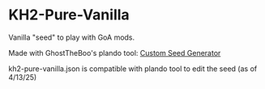 # KH2-Pure-Vanilla
 Vanilla "seed" to play with GoA mods.

Made with GhostTheBoo's plando tool: 
[Custom Seed Generator](https://custom-seed-generator.web.app)

kh2-pure-vanilla.json is compatible with plando tool to edit the seed (as of 4/13/25)
